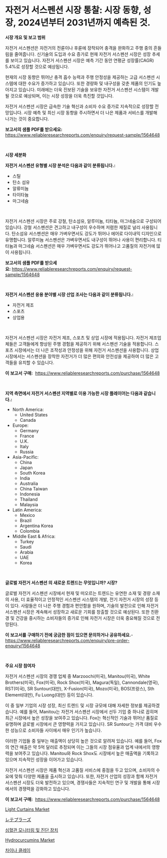 <p><h1>자전거 서스펜션 시장 통찰: 시장 동향, 성장, 2024년부터 2031년까지 예측된 것.</h1></p><p><strong>시장 개요 및 보고 범위</strong></p>
<p><p>자전거 서스펜션은 자전거의 전륜이나 후륜에 장착되어 충격을 완화하고 주행 중의 흔들림을 줄여줍니다. 신기술의 도입과 수요 증가로 현재 자전거 서스펜션 시장은 성장 추세를 보이고 있습니다. 자전거 서스펜션 시장은 예측 기간 동안 연평균 성장률(CAGR) 5.4%로 성장할 것으로 예상됩니다.</p><p>현재의 시장 동향은 뛰어난 충격 흡수 능력과 주행 안정성을 제공하는 고급 서스펜션 시스템에 대한 수요가 증가하고 있습니다. 또한 경량화 및 내구성을 갖춘 제품의 인기도 높아지고 있습니다. 미래에는 더욱 진보된 기술을 보유한 자전거 서스펜션 시스템이 개발될 것으로 예상되며, 이는 시장 성장을 더욱 촉진할 것입니다.</p><p>자전거 서스펜션 시장은 급속한 기술 혁신과 소비자 수요 증가로 지속적으로 성장할 전망입니다. 시장 예측 및 최신 시장 동향을 주시하면서 더 나은 제품과 서비스를 개발해 나가는 것이 중요합니다.</p></p>
<p><strong>보고서의 샘플 PDF를 받으세요:</strong> <a href="https://www.reliableresearchreports.com/enquiry/request-sample/1564648">https://www.reliableresearchreports.com/enquiry/request-sample/1564648</a></p>
<p>&nbsp;</p>
<p><strong>시장 세분화</strong></p>
<p><strong>자전거 서스펜션 유형별 시장 분석은 다음과 같이 분류됩니다.:</strong></p>
<p><ul><li>스틸</li><li>탄소 섬유</li><li>알류미늄</li><li>타이타늄</li><li>마그네슘</li></ul></p>
<p>&nbsp;</p>
<p><p>자전거 서스펜션 시장은 주로 강철, 탄소섬유, 알루미늄, 티타늄, 마그네슘으로 구성되어 있습니다. 강철 서스펜션은 견고하고 내구성이 우수하며 저렴한 재질로 널리 사용됩니다. 탄소섬유 서스펜션은 매우 가벼우면서도 강도가 뛰어나 에어로 다이내믹 디자인으로 유명합니다. 알루미늄 서스펜션은 가벼우면서도 내구성이 뛰어나 사용이 편리합니다. 티타늄과 마그네슘 서스펜션은 매우 가벼우면서도 강도가 뛰어나고 고품질의 자전거에 많이 사용됩니다.</p></p>
<p><strong>보고서의 샘플 PDF를 받으세요:</strong>&nbsp;<a href="https://www.reliableresearchreports.com/enquiry/request-sample/1564648">https://www.reliableresearchreports.com/enquiry/request-sample/1564648</a></p>
<p>&nbsp;</p>
<p><strong> 자전거 서스펜션 응용 분야별 시장 산업 조사는 다음과 같이 분류됩니다.:</strong></p>
<p><ul><li>자전거 제조</li><li>스포츠</li><li>상업용</li></ul></p>
<p>&nbsp;</p>
<p><p>자전거 서스펜션 시장은 자전거 제조, 스포츠 및 상업 시장에 적용됩니다. 자전거 제조업체들은 고객들에게 향상된 주행 경험을 제공하기 위해 서스펜션 기술을 적용합니다. 스포츠 시장에서는 더 나은 조작성과 안정성을 위해 자전거 서스펜션을 사용합니다. 상업 시장에서는 서스펜션을 장착한 자전거가 더 많은 편의와 안전성을 제공하여 더 많은 고객들을 유치할 수 있습니다.</p></p>
<p><strong>이 보고서 구매:</strong>&nbsp; <a href="https://www.reliableresearchreports.com/purchase/1564648">https://www.reliableresearchreports.com/purchase/1564648</a></p>
<p>&nbsp;</p>
<p><strong>지역 측면에서 자전거 서스펜션 지역별로 이용 가능한 시장 플레이어는 다음과 같습니다.:</strong></p>
<p><ul>
    <li>
        North America:
        <ul>
            <li>United States</li>
            <li>Canada</li>
        </ul>
    </li>
    <li>
        Europe:
        <ul>
            <li>Germany</li>
            <li>France</li>
            <li>U.K.</li>
            <li>Italy</li>
            <li>Russia</li>
        </ul>
    </li>
    <li>
        Asia-Pacific:
        <ul>
            <li>China</li>
            <li>Japan</li>
            <li>South Korea</li>
            <li>India</li>
            <li>Australia</li>
            <li>China Taiwan</li>
            <li>Indonesia</li>
            <li>Thailand</li>
            <li>Malaysia</li>
        </ul>
    </li>
    <li>
        Latin America:
        <ul>
            <li>Mexico</li>
            <li>Brazil</li>
            <li>Argentina Korea</li>
            <li>Colombia</li>
        </ul>
    </li>
    <li>
        Middle East & Africa:
        <ul>
            <li>Turkey</li>
            <li>Saudi</li>
            <li>Arabia</li>
            <li>UAE</li>
            <li>Korea</li>
        </ul>
    </li>
    </ul></p>
<p>&nbsp;</p>
<p><strong>글로벌 자전거 서스펜션 의 새로운 트렌드는 무엇입니까? 시장?</strong></p>
<p><p>글로벌 자전거 서스펜션 시장에서 현재 및 떠오르는 트렌드는 유연한 소재 및 경량 소재의 사용, 더 효율적이고 안정적인 서스펜션 시스템의 개발, 전기 자전거 시장의 성장 등이 있다. 사람들은 더 나은 주행 경험과 편안함을 원하며, 기술의 발전으로 인해 자전거 서스펜션 시장은 계속해서 성장하고 새로운 기회를 창출할 것으로 예상된다. 또한 친환경 및 건강을 중시하는 소비자들의 증가로 인해 자전거 시장은 더욱 중요해질 것으로 전망된다.</p></p>
<p><strong>이 보고서를 구매하기 전에 궁금한 점이 있으면 문의하거나 공유하세요.</strong>- <a href="https://www.reliableresearchreports.com/enquiry/pre-order-enquiry/1564648">https://www.reliableresearchreports.com/enquiry/pre-order-enquiry/1564648</a></p>
<p>&nbsp;</p>
<p><strong>주요 시장 참여자</strong></p>
<p><p>자전거 서스펜션 시장의 경쟁 업체 중 Marzoochi(미국), Manitou(미국), White Brothers(미국), Fox(미국), Rock Shox(미국), Magura(독일), Cannondale(영국), RST(미국), SR Suntour(대만), X-Fusion(미국), Mozo(미국), BOS(프랑스), Sth Element(대만), Fu Luong(대만) 등이 있습니다. </p><p>이 중 일부 기업의 시장 성장, 최신 트렌드 및 시장 규모에 대해 자세한 정보를 제공하겠습니다. 예를 들어, Manitou는 자전거 서스펜션 시장에서 선두 기업 중 하나로 꼽히며 최근 시장에서 높은 성장을 보여주고 있습니다. Fox는 혁신적인 기술과 뛰어난 품질로 유명하며 글로벌 시장에서 큰 영향력을 가지고 있습니다. SR Suntour는 가격 대비 우수한 성능으로 소비자들 사이에서 매우 인기가 높습니다.</p><p>이러한 기업들 중 일부는 매출액이 상당히 높은 것으로 알려져 있습니다. 예를 들어, Fox의 연간 매출은 약 5억 달러로 추정되며 이는 그들의 시장 점유율과 업계 내에서의 영향력을 보여주고 있습니다. Manitou와 Rock Shox도 시장에서 높은 매출액을 기록하고 있으며 지속적인 성장을 이어가고 있습니다.</p><p>자전거 서스펜션 시장은 제품 혁신과 고품질 서비스에 중점을 두고 있으며, 소비자의 수요에 맞춰 다양한 제품을 출시하고 있습니다. 또한, 자전거 산업의 성장과 함께 자전거 서스펜션 시장도 더욱 발전하고 있으며, 경쟁사들은 지속적인 연구 및 개발을 통해 시장에서의 경쟁력을 강화하고 있습니다.</p></p>
<p><strong>이 보고서 구매:</strong>&nbsp;&nbsp;<a href="https://www.reliableresearchreports.com/purchase/1564648">https://www.reliableresearchreports.com/purchase/1564648</a></p>
<p><p><a href="https://view.publitas.com/reportprime-1/light-curtains-market-size-evaluating-its-market-trends-growth-and-projections-2024-2031/">Light Curtains Market</a></p><p><a href="https://github.com/cnnriuez22368/Market-Research-Report-List-1/blob/main/47159627203.md">レテプラーズ</a></p><p><a href="https://medium.com/@percyhagernes9778/%ED%98%88%EA%B4%80%EA%B3%84-%EB%AA%A8%EB%8B%88%ED%84%B0%EB%A7%81-%EB%B0%8F-%EC%A7%84%EB%8B%A8-%EC%9E%A5%EC%B9%98-%EC%8B%9C%EC%9E%A5-%EA%B7%9C%EB%AA%A8-%EC%8B%9C%EC%9E%A5-%EC%A0%84%EB%A7%9D-%EB%B0%8F-%EC%8B%9C%EC%9E%A5-%EC%98%88%EC%B8%A1-2024%EB%85%84%EB%B6%80%ED%84%B0-2031%EB%85%84%EA%B9%8C%EC%A7%80-cb37e41b844d">심혈관 모니터링 및 진단 장치</a></p><p><a href="https://issuu.com/reportprime-2/docs/hydrocurcumins-market-size-2030.pptx">Hydrocurcumins Market</a></p><p><a href="https://medium.com/@jackiefauhey9089475/%EC%A4%91%EA%B5%AD-%ED%81%B4%EB%A0%88%EC%9D%B4-%EC%8B%9C%EC%9E%A5%EC%9D%80-%EC%8B%9C%EC%9E%A5-%EC%A0%90%EC%9C%A0%EC%9C%A8-%EC%8B%9C%EC%9E%A5-%ED%8A%B8%EB%A0%8C%EB%93%9C-%EB%B0%8F-%EC%8B%9C%EC%9E%A5-%EC%84%B1%EC%9E%A5%EC%97%90-%EB%8C%80%ED%95%9C-%EC%A0%95%EB%B3%B4%EB%A5%BC-%EC%A0%9C%EA%B3%B5%ED%95%A9%EB%8B%88%EB%8B%A4-a9a246c3ae5b">차이나 클레이</a></p></p>
